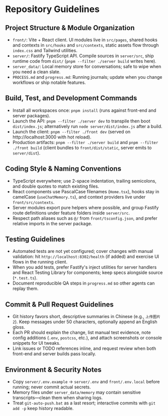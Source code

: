 # Repository Guidelines

## Project Structure & Module Organization
- `front/`: Vite + React client. UI modules live in `src/pages`, shared hooks and contexts in `src/hooks` and `src/contexts`, static assets flow through `index.css` and Tailwind utilities.
- `server/`: Fastify TypeScript API. Compile sources in `server/src`, ship runtime code from `dist/` (`pnpm --filter ./server build` writes here).
- `server_data/`: Local memory store for conversations; safe to wipe when you need a clean slate.
- `PROCESS.md` and `progress.md`: Running journals; update when you change workflows or ship notable features.

## Build, Test, and Development Commands
- Install all workspaces once: `pnpm install` (runs against front-end and server packages).
- Launch the API: `pnpm --filter ./server dev` to transpile then boot `dist/index.js`; alternatively run `node server/dist/index.js` after a build.
- Launch the client: `pnpm --filter ./front dev` (served on http://localhost:3000 with hot reload).
- Production artifacts: `pnpm --filter ./server build` and `pnpm --filter ./front build` (client bundles to `front/dist/static`, server emits to `server/dist`).

## Coding Style & Naming Conventions
- TypeScript everywhere; use 2-space indentation, trailing semicolons, and double quotes to match existing files.
- React components use PascalCase filenames (`Home.tsx`), hooks stay in camelCase (`useChatMemory.ts`), and context providers live under `front/src/contexts`.
- Server modules export pure helpers where possible, and group Fastify route definitions under feature folders inside `server/src`.
- Respect path aliases such as `@/` from `front/tsconfig.json`, and prefer relative imports in the server package.

## Testing Guidelines
- Automated tests are not yet configured; cover changes with manual validation: hit `http://localhost:8302/health` (if added) and exercise UI flows in the running client.
- When you add tests, prefer Fastify's inject utilities for server handlers and React Testing Library for components; keep specs alongside source (`*.test.ts`).
- Document reproducible QA steps in `progress.md` so other agents can replay them.

## Commit & Pull Request Guidelines
- Git history favors short, descriptive summaries in Chinese (e.g., `上传图片2`). Keep messages under 50 characters, optionally append an English gloss.
- Each PR should explain the change, list manual test evidence, note config additions (`.env`, `postcss`, etc.), and attach screenshots or console snippets for UI tweaks.
- Link issues or TODO references inline, and request review when both front-end and server builds pass locally.

## Environment & Security Notes
- Copy `server/.env.example` → `server/.env` and `front/.env.local` before running; never commit actual secrets.
- Memory files under `server_data/memory` may contain sensitive transcripts—clean them when sharing logs.
- Treat `git-auto-push.bat` as a last resort; interactive commits with `git add -p` keep history readable.
